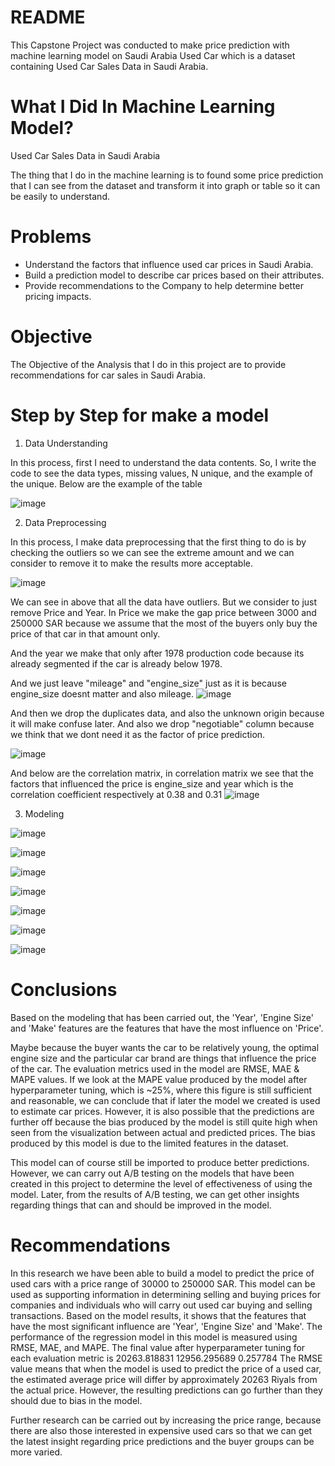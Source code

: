 # README
This Capstone Project was conducted to make price prediction with machine learning model on Saudi Arabia Used Car which is a dataset containing 
Used Car Sales Data in Saudi Arabia.

# What I Did In Machine Learning Model?
Used Car Sales Data in Saudi Arabia 

The thing that I do in the machine learning is to found some price prediction that I can see from the dataset and transform it into graph or table so it can be easily to understand.

# Problems
- Understand the factors that influence used car prices in Saudi Arabia.
- Build a prediction model to describe car prices based on their attributes.
- Provide recommendations to the Company to help determine better pricing impacts.


# Objective 
The Objective of the Analysis that I do in this project are to provide recommendations for car sales in Saudi Arabia. 

# Step by Step for make a model

1. Data Understanding

In this process, first I need to understand the data contents. So, I write the code to see the data types, missing values, N unique, and the example of the unique. Below are the example of the table

![image](https://github.com/user-attachments/assets/8bc56c89-51c2-4708-abb7-0f5fa6851520)


2. Data Preprocessing

In this process, I make data preprocessing that the first thing to do is by checking the outliers so we can see the extreme amount and we can consider to remove it to make the results more acceptable.  

![image](https://github.com/user-attachments/assets/19e955a2-879e-47bb-90f3-018aaa83c4f9)

We can see in above that all the data have outliers. But we consider to just remove Price and Year. In Price we make the gap price between 3000 and 250000 SAR because we assume that the most of the buyers only buy the price of that car in that amount only. 

And the year we make that only after 1978 production code because its already segmented if the car is already below 1978.

And we just leave "mileage" and "engine_size" just as it is because engine_size doesnt matter and also mileage. 
![image](https://github.com/user-attachments/assets/72a82ae9-de55-4e55-8fa4-fb5505f3e29c)

And then we drop the duplicates data, and also the unknown origin because it will make confuse later. And also we drop "negotiable" column because we think that we dont need it as the factor
of price prediction.

![image](https://github.com/user-attachments/assets/a2cc2c27-9cde-4658-a529-0ec307c57e05)

And below are the correlation matrix, in correlation matrix we see that the factors that influenced the price is engine_size and year which is the correlation coefficient respectively at 0.38 and 0.31
![image](https://github.com/user-attachments/assets/d8887e4d-2238-4313-bbb2-93f80a778c1f)


3. Modeling
   
![image](https://github.com/user-attachments/assets/632b253b-f4fe-41d1-bb39-2db8ef7dc3c3)




![image](https://github.com/user-attachments/assets/375f6e78-da61-48c3-a45c-843c8273c9cc)




![image](https://github.com/user-attachments/assets/a74ff184-517e-49e8-b7eb-e2022974ce59)

  


![image](https://github.com/user-attachments/assets/156fddbc-86a3-4f39-b00a-4086af0a97f2)


![image](https://github.com/user-attachments/assets/1945668d-8cf3-452b-8772-5d40ad224e56)


![image](https://github.com/user-attachments/assets/e65146f3-561f-490d-9a7a-aafa22f393d0)

![image](https://github.com/user-attachments/assets/e849c7d4-7483-4e15-84d3-75ca05253a8f)




# Conclusions 

Based on the modeling that has been carried out, the 'Year', 'Engine Size' and 'Make' features are the features that have the most influence on 'Price'.

Maybe because the buyer wants the car to be relatively young, the optimal engine size and the particular car brand are things that influence the price of the car.
The evaluation metrics used in the model are RMSE, MAE & MAPE values. If we look at the MAPE value produced by the model after hyperparameter tuning, which is ~25%, where this figure is still sufficient and reasonable, we can conclude that if later the model we created is used to estimate car prices. 
However, it is also possible that the predictions are further off because the bias produced by the model is still quite high when seen from the visualization between actual and predicted prices. The bias produced by this model is due to the limited features in the dataset.

This model can of course still be imported to produce better predictions. However, we can carry out A/B testing on the models that have been created in this project to determine the level of effectiveness of using the model. Later, from the results of A/B testing, we can get other insights regarding things that can and should be improved in the model.

# Recommendations

In this research we have been able to build a model to predict the price of used cars with a price range of 30000 to 250000 SAR. This model can be used as supporting information  in determining selling and buying prices for companies and individuals who will carry out used car buying and selling transactions.
Based on the model results, it shows that the features that have the most significant influence are 'Year', 'Engine Size' and 'Make'. The performance of the regression model in this model is measured using RMSE, MAE, and MAPE. The final value after hyperparameter tuning for each evaluation metric is 20263.818831   12956.295689   0.257784
The RMSE value means that when the model is used to predict the price of a used car, the estimated average price will differ by approximately 20263 Riyals from the actual price. However, the resulting predictions can go further than they should due to bias in the model.

Further research can be carried out by increasing the price range, because there are also those interested in expensive used cars so that we can get the latest insight regarding price predictions and the buyer groups can be more varied.


























